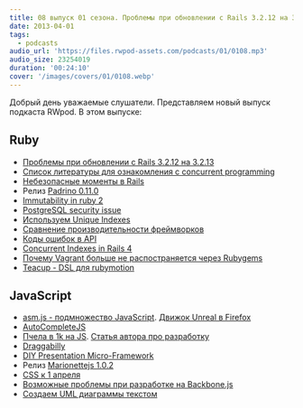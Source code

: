 ```yaml
---
title: 08 выпуск 01 сезона. Проблемы при обновлении с Rails 3.2.12 на 3.2.13, Padrino 0.11.0, Teacup, asm.js, Marionettejs 1.0.2 и прочее
date: 2013-04-01
tags:
  - podcasts
audio_url: 'https://files.rwpod-assets.com/podcasts/01/0108.mp3'
audio_size: 23254019
duration: '00:24:10'
cover: '/images/covers/01/0108.webp'
---
```


Добрый день уважаемые слушатели. Представляем новый выпуск подкаста RWpod. В этом выпуске:

## Ruby

- [Проблемы при обновлении с Rails 3.2.12 на 3.2.13](http://blog.tech-angels.com/post/46249485212/should-you-upgrade-rails-from-3-2-12-to-3-2-13)
- [Список литературы для ознакомления с concurrent programming](https://gist.github.com/Somebody32/5232120)
- [Небезопасные моменты в Rails](http://blog.codeclimate.com/blog/2013/03/27/rails-insecure-defaults/)
- Релиз [Padrino 0.11.0](http://www.padrinorb.com/blog/padrino-0-11-0-released-padrino-lives)
- [Immutability in ruby 2](https://deveo.com/blog/2013/03/28/immutability-in-ruby-part-2/)
- [PostgreSQL security issue](http://www.postgresql.org/message-id/14040.1364490185%40sss.pgh.pa.us)
- [Используем Unique Indexes](https://rollbar.com/blog/post/2013/03/29/using-unique-indexes-for-fun-and-profit/)
- [Сравнение производительности фреймворков](http://www.techempower.com/blog/2013/03/28/framework-benchmarks/)
- [Коды ошибок в API](http://apiux.com/2013/03/28/2-steps-api-error-codes/)
- [Concurrent Indexes in Rails 4](http://reefpoints.dockyard.com/ruby/2013/03/26/concurrent-indexes-in-postgresql-for-rails-4-and-postgres_ext.html)
- [Почему Vagrant больше не распостраняется через Rubygems](http://mitchellh.com/abandoning-rubygems)
- [Teacup - DSL для rubymotion](https://github.com/rubymotion/teacup)

## JavaScript

- [asm.js - подмножество JavaScript](asmjs.org). [Движок Unreal в Firefox](https://blog.mozilla.org/blog/2013/03/27/mozilla-is-unlocking-the-power-of-the-web-as-a-platform-for-gaming/)
- [AutoCompleteJS](http://autocompletejs.com/)
- [Пчела в 1k на JS](http://js1k.com/2013-spring/demo/1451). [Статья автора про разработку](http://www.romancortes.com/blog/furbee-my-js1k-spring-13-entry/)
- [Draggabilly](http://draggabilly.desandro.com/)
- [DIY Presentation Micro-Framework](http://markdalgleish.com/projects/bespoke.js/)
- Релиз [Marionettejs 1.0.2](http://lostechies.com/derickbailey/2013/03/25/marionettejs-v1-0-now-with-stickers/)
- [CSS к 1 апреля](https://github.com/wesbos/aprilFools.css)
- [Возможные проблемы при разработке на Backbone.js](http://ozkatz.github.com/avoiding-common-backbonejs-pitfalls.html)
- [Создаем UML диаграммы текстом](http://bramp.github.com/js-sequence-diagrams/)
